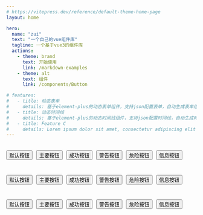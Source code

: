 ```yaml
---
# https://vitepress.dev/reference/default-theme-home-page
layout: home

hero:
  name: "zui"
  text: "一个自己的vue组件库"
  tagline: 一个基于vue3的组件库
  actions:
    - theme: brand
      text: 开始使用
      link: /markdown-examples
    - theme: alt
      text: 组件
      link: /components/Button

# features:
#   - title: 动态表单
#     details: 基于element-plus的动态表单组件，支持json配置表单，自动生成表单组件
#   - title: 动态时间线
#     details: 基于element-plus的动态时间线组件，支持json配置时间线，自动生成时间线组件
#   - title: Feature C
#     details: Lorem ipsum dolor sit amet, consectetur adipiscing elit
---
```


<script setup>
import Button from '../src/components/Button.vue'
</script>
<style>
  .button-group {
    padding:20px 0px ;
    display:flex;
    gap:10px;
  }
</style>
<div class="button-group">
  <Button>默认按钮</Button>
  <Button type="primary">主要按钮</Button>
  <Button type="success">成功按钮</Button>
  <Button type="warning">警告按钮</Button>
  <Button type="danger">危险按钮</Button>
  <Button type="info">信息按钮</Button>
</div>
<div class="button-group">
  <Button>默认按钮</Button>
  <Button type="primary" text>主要按钮</Button>
  <Button type="success" text>成功按钮</Button>
  <Button type="warning" text>警告按钮</Button>
  <Button type="danger" text>危险按钮</Button>
  <Button type="info" text>信息按钮</Button>
</div>
<div class="button-group">
  <Button>默认按钮</Button>
  <Button type="primary" text border>主要按钮</Button>
  <Button type="success" text border>成功按钮</Button>
  <Button type="warning" text border>警告按钮</Button>
  <Button type="danger" text border>危险按钮</Button>
  <Button type="info" text border>信息按钮</Button>
</div>
